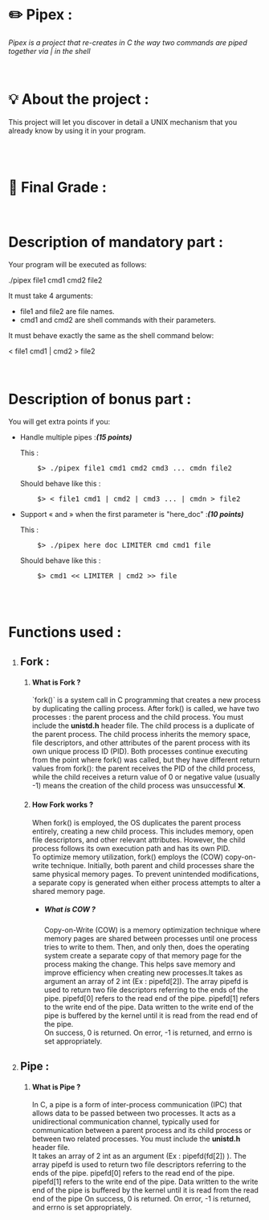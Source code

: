 <h1><strong>✏️ Pipex : </strong></h1>
<p><i>Pipex is a project that re-creates in C the way two commands are piped together via | in the shell </i><p><br>
<h1>💡 About the project : </h1>
<p>This project will let you discover in detail a UNIX mechanism that you already know
by using it in your program.</p> <br><br>

<h1>💯 Final Grade : </h1> <br>


<h1>Description of mandatory part :</h1>
<p>Your program will be executed as follows:</p>
<p>./pipex file1 cmd1 cmd2 file2</p>
<p>It must take 4 arguments:</p>
<ul>
  <li>file1 and file2 are file names.</li>
  <li>cmd1 and cmd2 are shell commands with their parameters.</li>
</ul>
<p>It must behave exactly the same as the shell command below:</p>
<p>< file1 cmd1 | cmd2 > file2</p><br>
<h1>Description of bonus part :</h1>
<p>You will get extra points if you:</p>
<ul>
  <li>
  <p>Handle multiple pipes :<strong><i>(15 points)</i></strong></p>
  <p>This :</p>
  <pre>    $> ./pipex file1 cmd1 cmd2 cmd3 ... cmdn file2</pre>
  <p>Should behave like this :</p>
  <pre>    $> < file1 cmd1 | cmd2 | cmd3 ... | cmdn > file2</pre>
  </li>
  <li>
    <p>Support « and » when the first parameter is "here_doc" :<strong><i>(10 points)</i></strong></p>
    <p>This :</p>
    <pre>    $> ./pipex here_doc LIMITER cmd cmd1 file</pre>
    <p>Should behave like this :</p>
    <pre>    $> cmd1 << LIMITER | cmd2 >> file</pre>
  </li>
</ul>
<br><br>
<h1>Functions used : </h1>
<ol>
  <li>
    <h2>Fork : </h2>
    <ol>
      <li>
        <h4>What is Fork ?</h4>
      <p>`fork()` is a system call in C programming that creates a new process by duplicating the calling process. After fork() is called, we have two processes : the parent process and the child process. You must include the <strong>unistd.h</strong> header file. The child process is a duplicate of the parent process. The child process inherits the memory space, file descriptors, and other         attributes of the parent process with its own unique process ID (PID). Both processes continue executing from the point where fork() was called, but they have different return values from fork(): the parent receives the PID of the child process, while the child receives a return value of 0 or negative value (usually -1) means the creation of the child process was               unsuccessful ❌.</p>
      </li>
      <li>
    <h4>How Fork works ?</h4>
    <p>When fork() is employed, the OS duplicates the parent process entirely, creating a new child process. This includes memory, open file descriptors, and other relevant attributes. However, the child process follows its own execution path and has its own PID.<br>
To optimize memory utilization, fork() employs the (COW) copy-on-write technique. Initially, both parent and child processes share the same physical memory pages. To prevent unintended modifications, a separate copy is generated when either process attempts to alter a shared memory page.</p>
    <ul>
      <li>
        <h5>What is COW ?</h5>
        <p>Copy-on-Write (COW) is a memory optimization technique where memory pages are shared between processes until one process tries to write to them. Then, and only then, does the operating system create a separate copy of that memory page for the process making the change. This helps save memory and improve efficiency when creating new processes.It takes as argument an array of 2 int (Ex : pipefd[2]). The array pipefd is used to return two file descriptors referring to the ends of the pipe. pipefd[0] refers to the read end of the pipe. pipefd[1] refers to the write end of the pipe. Data written to the write end of the pipe is buffered by the kernel until it is read from the read end of the pipe. <br> On success, 0 is returned. On error, -1 is returned, and errno is set appropriately.</p>
      </li>
    </ul>
  </li>
 </ol>
</li>
  <li>
    <h2>Pipe : </h2>
    <ol>
      <li>
        <h4>What is Pipe ? </h4>
        <p>In C, a pipe is a form of inter-process communication (IPC) that allows data to be passed between two processes. It acts as a unidirectional communication channel, typically used for communication between a parent process and its child process or between two related processes. You must include the <strong>unistd.h</strong> header file. <br> It takes an array of 2 int as an argument (Ex : pipefd(fd[2]) ). The array pipefd is used to return two file descriptors referring to the ends of the pipe. pipefd[0] refers to the read end of the pipe. pipefd[1] refers to the write end of the pipe. Data written to the write end of the pipe is buffered by the kernel until it is read from the read end of the pipe
On success, 0 is returned. On error, -1 is returned, and errno is set appropriately.</p>
      </li>
    </ol>
  </li>
</ol>


